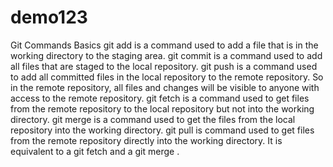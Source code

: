 # demo123
Git Commands
Basics
git add is a command used to add a file that is in the working directory to the staging area.
git commit is a command used to add all files that are staged to the local repository.
git push is a command used to add all committed files in the local repository to the remote repository. So in the remote repository, all files and changes will be visible to anyone with access to the remote repository.
git fetch is a command used to get files from the remote repository to the local repository but not into the working directory.
git merge is a command used to get the files from the local repository into the working directory.
git pull is command used to get files from the remote repository directly into the working directory. It is equivalent to a git fetch and a git merge .
